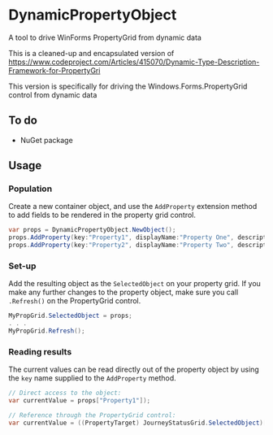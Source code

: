 # DynamicPropertyObject
A tool to drive WinForms PropertyGrid from dynamic data

This is a cleaned-up and encapsulated version of https://www.codeproject.com/Articles/415070/Dynamic-Type-Description-Framework-for-PropertyGri

This version is specifically for driving the Windows.Forms.PropertyGrid control from dynamic data

## To do

- NuGet package

## Usage

### Population

Create a new container object, and use the `AddProperty` extension method to add fields to be rendered in the property grid control.

```csharp
var props = DynamicPropertyObject.NewObject();
props.AddProperty(key:"Property1", displayName:"Property One", description:"This was generated", initialValue:"init value", standardValues:new []{"Option 1", "Option 2" });
props.AddProperty(key:"Property2", displayName:"Property Two", description:"An enum", initialValue: MyEnum.One);
```

### Set-up

Add the resulting object as the `SelectedObject` on your property grid.
If you make any further changes to the property object, make sure you call `.Refresh()` on the PropertyGrid control.

```csharp
MyPropGrid.SelectedObject = props;
. . .
MyPropGrid.Refresh();
```

### Reading results

The current values can be read directly out of the property object by using the `key` name supplied to the `AddProperty` method.

```csharp
// Direct access to the object:
var currentValue = props["Property1"]);

// Reference through the PropertyGrid control:
var currentValue = ((PropertyTarget) JourneyStatusGrid.SelectedObject)["Property1"];
```

